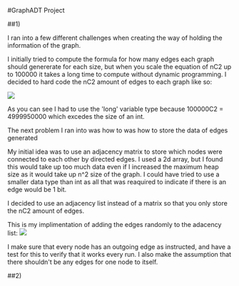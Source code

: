 #GraphADT Project

##1)

I ran into a few different challenges when creating the way of holding the information of the graph.

I initially tried to compute the formula for how many edges each graph should genererate for each size, but when you scale the equation of nC2 up to 100000 it takes a long time to compute without dynamic programming. I decided to hard code the nC2 amount of edges to each graph like so:

[<img src="https://imgur.com/a/cQUxkv4">](https://i.imgur.com/)

As you can see I had to use the 'long' variable type because 100000C2 = 4999950000 which excedes the size of an int.


The next problem I ran into was how to was how to store the data of edges generated

My initial idea was to use an adjacency matrix to store which nodes were connected to each other by directed edges.
I used a 2d array, but I found this would take up too much data even if I increased the maximum heap size as it would take up n^2 size of the graph. I could have tried to use a smaller data type than int as all that was reaquired to indicate if there is an edge would be 1 bit.

I decided to use an adjacency list instead of a matrix so that you only store the nC2 amount of edges.

This is my implimentation of adding the edges randomly to the adacency list:
[<img src="https://imgur.com/a/RjEATl7">](https://i.imgur.com/)

I make sure that every node has an outgoing edge as instructed, and have a test for this to verify that it works every run.
I also make the assumption that there shouldn't be any edges for one node to itself.

##2)
